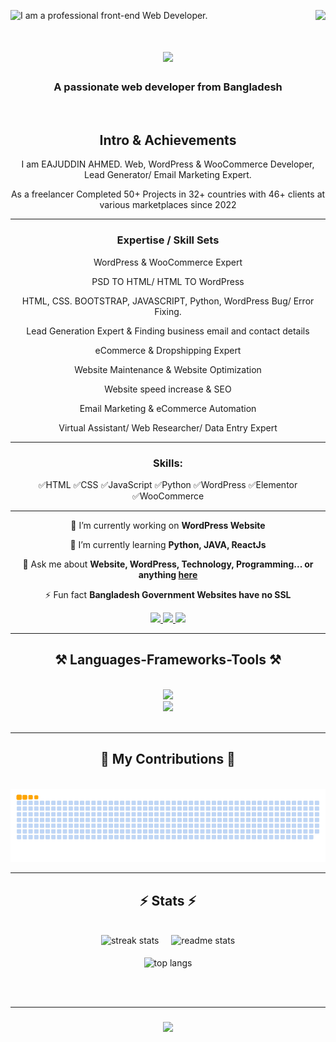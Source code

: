 ![I am a professional front-end Web Developer. ](https://pbs.twimg.com/profile_banners/1615937350269562880/1676960266/1500x500)
<img align="right" src="https://visitor-badge.laobi.icu/badge?page_id=eajahmed.eajahmed" />

<h1 align="center">
    <img src="https://readme-typing-svg.herokuapp.com/?font=Righteous&size=35&center=true&vCenter=true&width=500&height=70&duration=4000&lines=Hi+There!+👋;+I'm+EAJUDDIN+AHMED!;Welcome+to+my+profile." />
</h1>

<h3 align="center">A passionate web developer from Bangladesh</h3>

<br/>

<div align="center">

## Intro & Achievements

I am EAJUDDIN AHMED. Web, WordPress & WooCommerce Developer, Lead Generator/ Email Marketing Expert. 

As a freelancer Completed 50+ Projects in 32+ countries with 46+ clients at various marketplaces since 2022

---------------------

### Expertise / Skill Sets

WordPress & WooCommerce Expert

PSD TO HTML/ HTML TO WordPress

HTML, CSS. BOOTSTRAP, JAVASCRIPT, Python, WordPress Bug/ Error Fixing.

Lead Generation Expert & Finding business email and contact details

eCommerce & Dropshipping Expert

Website Maintenance & Website Optimization

Website speed increase & SEO

Email Marketing & eCommerce Automation

Virtual Assistant/ Web Researcher/ Data Entry Expert

---------------------


### Skills: 

✅HTML ✅CSS ✅JavaScript ✅Python ✅WordPress ✅Elementor ✅WooCommerce 

<hr>

</div>

<div align="center">
 
 🔭 I’m currently working on **WordPress Website**
 
 🌱 I’m currently learning **Python, JAVA, ReactJs**

 💬 Ask me about **Website, WordPress, Technology, Programming... or anything [here](https://github.com/eajahmed/eajahmed/issues)**

 ⚡ Fun fact **Bangladesh Government Websites have no SSL**
 
 </div>
 
<div align="center"> 
  <a href="mailto:eajahmed5110@gmail.com">
    <img src="https://img.shields.io/badge/Gmail-333333?style=for-the-badge&logo=gmail&logoColor=red" />
  </a>
  <a href="https://linkedin.com/in/eajahmed" target="_blank">
    <img src="https://img.shields.io/badge/LinkedIn-0077B5?style=for-the-badge&logo=linkedin&logoColor=white" target="_blank" />
  </a>
  <a href="https://github.com/eajahmed" target="_blank">
     <img src="https://img.shields.io/badge/Portfolio-FF5722?style=for-the-badge&logo=todoist&logoColor=white" target="_blank" /> <!-- sqlite, safari, google-chrome are other good icon options -->
  </a>
</div>

 <hr/>
 
<h2 align="center">⚒️ Languages-Frameworks-Tools ⚒️</h2>
<br/>
<div align="center">
    <img src="https://skillicons.dev/icons?i=html,css,javascript,python,github" /><br>
    <img src="https://skillicons.dev/icons?i=nodejs,react,flask,vscode,figma,git" />
</div>

<br/>
<hr/>

<div align="center">
  <h2>🐍 My Contributions 🐍</h2>
  <br>
  <img alt="snake eating my contributions" src="https://github.com/eajahmed/EAJAHMED/blob/output/github-contribution-grid-snake.gif" />
</div>

<hr/>


<h2 align="center">⚡ Stats ⚡</h2>
<br>
<div align=center>
  <img width="390" height="160" src="https://streak-stats.demolab.com/?user=eajahmed&count_private=true&theme=react&border_radius=10" alt="streak stats"/> &nbsp; &nbsp;
  <img width="390" src="https://github-readme-stats-salesp07.vercel.app/api?username=eajahmed&count_private=true&show_icons=true&theme=react&rank_icon=github&border_radius=10" alt="readme stats" />
  <br/> </br>
<img width=325 align="center" src="https://github-readme-stats-salesp07.vercel.app/api/top-langs/?username=eajahmed&hide=HTML&langs_count=8&layout=compact&theme=react&border_radius=10&size_weight=0.5&count_weight=0.5&exclude_repo=github-readme-stats" alt="top langs" />
</div>

<br/><br/>
<hr/>

<h3 align="center">
    <img src="https://readme-typing-svg.herokuapp.com/?font=Righteous&size=25&center=true&vCenter=true&width=500&height=70&duration=4000&lines=Thanks+for+visiting!+✌️;+Shoot+me+a+message+on+Linkedin!;I'm+always+ready+to+collab+:)">
</h3>

<br/>
